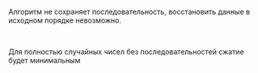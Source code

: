 Алгоритм не сохраняет последовательность, восстановить данные в исходном порядке невозможно.
<p>&nbsp;</p>
Для полностью случайных чисел без последовательностей сжатие будет минимальным
